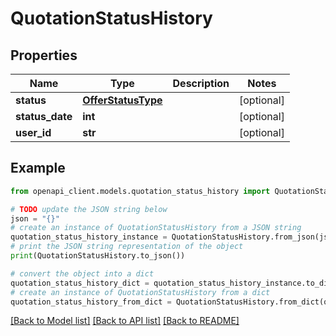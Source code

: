 # QuotationStatusHistory


## Properties

Name | Type | Description | Notes
------------ | ------------- | ------------- | -------------
**status** | [**OfferStatusType**](OfferStatusType.md) |  | [optional] 
**status_date** | **int** |  | [optional] 
**user_id** | **str** |  | [optional] 

## Example

```python
from openapi_client.models.quotation_status_history import QuotationStatusHistory

# TODO update the JSON string below
json = "{}"
# create an instance of QuotationStatusHistory from a JSON string
quotation_status_history_instance = QuotationStatusHistory.from_json(json)
# print the JSON string representation of the object
print(QuotationStatusHistory.to_json())

# convert the object into a dict
quotation_status_history_dict = quotation_status_history_instance.to_dict()
# create an instance of QuotationStatusHistory from a dict
quotation_status_history_from_dict = QuotationStatusHistory.from_dict(quotation_status_history_dict)
```
[[Back to Model list]](../README.md#documentation-for-models) [[Back to API list]](../README.md#documentation-for-api-endpoints) [[Back to README]](../README.md)


